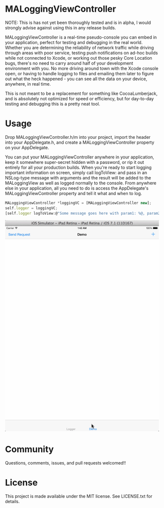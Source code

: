 MALoggingViewController
==================

NOTE: This is has not yet been thoroughly tested and is in alpha, I would strongly advise against using this in any release builds.

MALoggingViewController is a real-time pseudo-console you can embed in your application, perfect for testing and debugging in the real world. Whether you are determining the reliability of network traffic while driving through areas with poor service, testing push notifications on ad-hoc builds while not connected to Xcode, or working out those pesky Core Location bugs, there's no need to carry around half of your development environment with you. No more driving around town with the Xcode console open, or having to handle logging to files and emailing them later to figure out what the heck happened - you can see all the data on your device, anywhere, in real time.

This is not meant to be a replacement for something like CocoaLumberjack, and is absolutely not optimized for speed or efficiency, but for day-to-day testing and debugging this is a pretty neat tool.


Usage
=====

Drop MALoggingViewController.h/m into your project, import the header into your AppDelegate.h, and create a MALoggingViewController property on your AppDelegate.

You can put your MALoggingViewController anywhere in your application, keep it somewhere super-secret hidden with a password, or rip it out entirely for all your production builds. When you're ready to start logging important information on screen, simply call logToView: and pass in an NSLog-type message with arguments and the result will be added to the MALoggingView as well as logged normally to the console. From anywhere else in your application, all you need to do is access the AppDelegate's MALoggingViewController property and tell it what and when to log.

```js
MALoggingViewController *loggingVC = [MALoggingViewController new];
self.logger = loggingVC;
[self.logger logToView:@"Some message goes here with param1: %@, param2: %@", firstParam, secondParam];
```


![demo](log_demo.gif)


Community
=====

Questions, comments, issues, and pull requests welcomed!!


License
=====

This project is made available under the MIT license. See LICENSE.txt for details.
